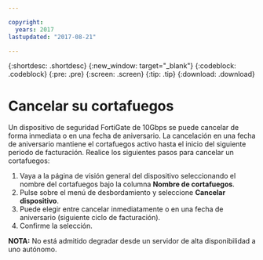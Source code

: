```yaml
---

copyright:
  years: 2017
lastupdated: "2017-08-21"

---
```


{:shortdesc: .shortdesc}
{:new_window: target="_blank"}
{:codeblock: .codeblock}
{:pre: .pre}
{:screen: .screen}
{:tip: .tip}
{:download: .download}

# Cancelar su cortafuegos

Un dispositivo de seguridad FortiGate de 10Gbps se puede cancelar de forma inmediata o en una fecha de aniversario. La cancelación en una fecha de aniversario mantiene el cortafuegos activo hasta el inicio del siguiente periodo de facturación. Realice los siguientes pasos para cancelar un cortafuegos:

1. Vaya a la página de visión general del dispositivo seleccionando el nombre del cortafuegos bajo la columna **Nombre de cortafuegos**.
2. Pulse sobre el menú de desbordamiento y seleccione **Cancelar dispositivo**.
3. Puede elegir entre cancelar inmediatamente o en una fecha de aniversario (siguiente ciclo de facturación).
4. Confirme la selección.

**NOTA:** No está admitido degradar desde un servidor de alta disponibilidad a uno autónomo.
